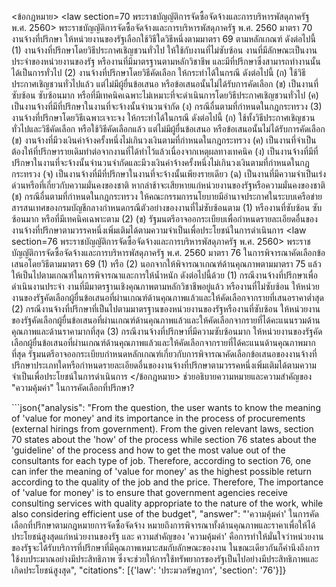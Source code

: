 <user> <ข้อกฎหมาย>
<law section=70 พระราชบัญญัติการจัดซื้อจัดจ้างและการบริหารพัสดุภาครัฐ พ.ศ. 2560> พระราชบัญญัติการจัดซื้อจัดจ้างและการบริหารพัสดุภาครัฐ พ.ศ. 2560 มาตรา 70 งานจ้างที่ปรึกษา ให้หน่วยงานของรัฐเลือกใช้วิธีใดวิธีหนึ่งตามมาตรา 69 ตามหลักเกณฑ์ ดังต่อไปนี้
(1) งานจ้างที่ปรึกษาโดยวิธีประกาศเชิญชวนทั่วไป ให้ใช้กับงานที่ไม่ซับซ้อน งานที่มีลักษณะเป็นงานประจำของหน่วยงานของรัฐ หรืองานที่มีมาตรฐานตามหลักวิชาชีพ และมีที่ปรึกษาซึ่งสามารถทำงานนั้นได้เป็นการทั่วไป
(2) งานจ้างที่ปรึกษาโดยวิธีคัดเลือก ให้กระทำได้ในกรณี ดังต่อไปนี้
(ก) ใช้วิธีประกาศเชิญชวนทั่วไปแล้ว แต่ไม่มีผู้ยื่นข้อเสนอ หรือข้อเสนอนั้นไม่ได้รับการคัดเลือก
(ข) เป็นงานที่ซับซ้อน ซับซ้อนมาก หรือที่มีเทคนิคเฉพาะไม่เหมาะที่จะดำเนินการโดยวิธีประกาศเชิญชวนทั่วไป
(ค) เป็นงานจ้างที่มีที่ปรึกษาในงานที่จะจ้างนั้นจำนวนจำกัด
(ง) กรณีอื่นตามที่กำหนดในกฎกระทรวง
(3) งานจ้างที่ปรึกษาโดยวิธีเฉพาะเจาะจง ให้กระทำได้ในกรณี ดังต่อไปนี้
(ก) ใช้ทั้งวิธีประกาศเชิญชวนทั่วไปและวิธีคัดเลือก หรือใช้วิธีคัดเลือกแล้ว แต่ไม่มีผู้ยื่นข้อเสนอ หรือข้อเสนอนั้นไม่ได้รับการคัดเลือก
(ข) งานจ้างที่มีวงเงินค่าจ้างครั้งหนึ่งไม่เกินวงเงินตามที่กำหนดในกฎกระทรวง
(ค) เป็นงานที่จำเป็นต้องให้ที่ปรึกษารายเดิมทำต่อจากงานที่ได้ทำไว้แล้วเนื่องจากเหตุผลทางเทคนิค
(ง) เป็นงานจ้างที่มีที่ปรึกษาในงานที่จะจ้างนั้นจำนวนจำกัดและมีวงเงินค่าจ้างครั้งหนึ่งไม่เกินวงเงินตามที่กำหนดในกฎกระทรวง
(จ) เป็นงานจ้างที่มีที่ปรึกษาในงานที่จะจ้างนั้นเพียงรายเดียว
(ฉ) เป็นงานที่มีความจำเป็นเร่งด่วนหรือที่เกี่ยวกับความมั่นคงของชาติ หากล่าช้าจะเสียหายแก่หน่วยงานของรัฐหรือความมั่นคงของชาติ
(ช) กรณีอื่นตามที่กำหนดในกฎกระทรวง
ให้คณะกรรมการนโยบายมีอำนาจประกาศในระบบเครือข่ายสารสนเทศของกรมบัญชีกลางกำหนดกรณีตัวอย่างของงานที่ไม่ซับซ้อนตาม (1) หรืองานที่ซับซ้อน ซับซ้อนมาก หรือที่มีเทคนิคเฉพาะตาม (2) (ข)
รัฐมนตรีอาจออกระเบียบเพื่อกำหนดรายละเอียดอื่นของงานจ้างที่ปรึกษาตามวรรคหนึ่งเพิ่มเติมได้ตามความจำเป็นเพื่อประโยชน์ในการดำเนินการ
</law>
<law section=76 พระราชบัญญัติการจัดซื้อจัดจ้างและการบริหารพัสดุภาครัฐ พ.ศ. 2560> พระราชบัญญัติการจัดซื้อจัดจ้างและการบริหารพัสดุภาครัฐ พ.ศ. 2560 มาตรา 76 ในการพิจารณาคัดเลือกข้อเสนอโดยวิธีตามมาตรา 69 (1) หรือ (2) นอกจากให้พิจารณาเกณฑ์ด้านคุณภาพตามมาตรา 75 แล้ว ให้เป็นไปตามเกณฑ์ในการพิจารณาและการให้น้ำหนัก ดังต่อไปนี้ด้วย
(1) กรณีงานจ้างที่ปรึกษาเพื่อดำเนินงานประจำ งานที่มีมาตรฐานเชิงคุณภาพตามหลักวิชาชีพอยู่แล้ว หรืองานที่ไม่ซับซ้อน ให้หน่วยงานของรัฐคัดเลือกผู้ยื่นข้อเสนอที่ผ่านเกณฑ์ด้านคุณภาพแล้วและให้คัดเลือกจากรายที่เสนอราคาต่ำสุด
(2) กรณีงานจ้างที่ปรึกษาที่เป็นไปตามมาตรฐานของหน่วยงานของรัฐหรืองานที่ซับซ้อน ให้หน่วยงานของรัฐคัดเลือกผู้ยื่นข้อเสนอที่ผ่านเกณฑ์ด้านคุณภาพแล้วและให้คัดเลือกจากรายที่ได้คะแนนรวมด้านคุณภาพและด้านราคามากที่สุด
(3) กรณีงานจ้างที่ปรึกษาที่มีความซับซ้อนมาก ให้หน่วยงานของรัฐคัดเลือกผู้ยื่นข้อเสนอที่ผ่านเกณฑ์ด้านคุณภาพแล้วและให้คัดเลือกจากรายที่ได้คะแนนด้านคุณภาพมากที่สุด
รัฐมนตรีอาจออกระเบียบกำหนดหลักเกณฑ์เกี่ยวกับการพิจารณาคัดเลือกข้อเสนอของงานจ้างที่ปรึกษาประเภทใดหรือกำหนดรายละเอียดอื่นของงานจ้างที่ปรึกษาตามวรรคหนึ่งเพิ่มเติมได้ตามความจำเป็นเพื่อประโยชน์ในการดำเนินการ
</law>
</ข้อกฎหมาย>
<question> ช่วยอธิบายความหมายและความสำคัญของ "ความคุ้มค่า" ในการคัดเลือกที่ปรึกษา? </question>


<assistant> ```json{"analysis": "From the question, the user wants to know the meaning of 'value for money' and its importance in the process of procurements (external hirings from government). From the given relevant laws, section 70 states about the 'how' of the process while section 76 states about the 'guideline' of the process and how to get the most value out of the consultants for each type of job. Therefore, according to section 76, one can infer the meaning of 'value for money' as the highest possible return according to the quality of the job and the price. Therefore, The importance of 'value for money' is to ensure that government agencies receive consulting services with quality appropriate to the nature of the work, while also considering efficient use of the budget", "answer": "'ความคุ้มค่า' ในการคัดเลือกที่ปรึกษาตามกฎหมายการจัดซื้อจัดจ้าง หมายถึงการพิจารณาทั้งด้านคุณภาพและราคาเพื่อให้ได้ประโยชน์สูงสุดแก่หน่วยงานของรัฐ และ ความสำคัญของ 'ความคุ้มค่า' คือการทำให้มั่นใจว่าหน่วยงานของรัฐจะได้รับบริการที่ปรึกษาที่มีคุณภาพเหมาะสมกับลักษณะของงาน ในขณะเดียวกันก็คำนึงถึงการใช้งบประมาณอย่างมีประสิทธิภาพ ซึ่งจะช่วยให้การใช้ทรัพยากรของรัฐเป็นไปอย่างมีประสิทธิภาพและเกิดประโยชน์สูงสุด", "citations": [{'law': 'ประมวลรัษฎากร', 'section': '76'}]}
```